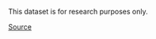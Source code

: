 This dataset is for research purposes only.

[Source](https://sites.google.com/view/grli-uavdt/%E9%A6%96%E9%A1%B5)